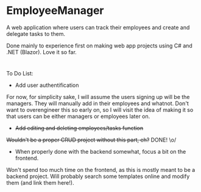 # EmployeeManager
 A web application where users can track their employees and create and delegate tasks to them.

 Done mainly to experience first on making web app projects using C# and .NET (Blazor). Love it so far.

#

To Do List: 
- Add user authentification

For now, for simplicity sake, I will assume the users signing up will be the managers. They will manually add in their employees and whatnot. 
Don't want to overengineer this so early on, so I will visit the idea of making it so that users can be either managers or employees later on.

- ~~Add editing and deleting employees/tasks function~~

~~Wouldn't be a proper CRUD project without this part, eh?~~ DONE! \o/

- When properly done with the backend somewhat, focus a bit on the frontend. 

Won't spend too much time on the frontend, as this is mostly meant to be a backend project. Will probably search some templates online and modify them (and link them here!).
